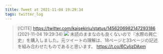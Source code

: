 ```yaml
---
title: Tweet at 2021-11-04 19:29:34
tags: twitter_log
---
```


> [!CITE] https://twitter.com/kaisekiriu/status/1456206982147293186 (2021-11-04 19:29:34)
> ![](https://twitter.com/kaisekiriu/status/1456206982147293186)
> 未読のままなのも良くないので『水際の興亡史』を購入しました。元ツイートの理解は、18ページと33ページの記述を組み合わせたものであると思います。
> https://t.co/6CyIjzDAxm
